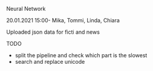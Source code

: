 Neural Network

20.01.2021
15:00-
Mika, Tommi, Linda, Chiara

Uploaded json data for ficti and news

TODO
* split the pipeline and check which part is the slowest
* search and replace unicode
